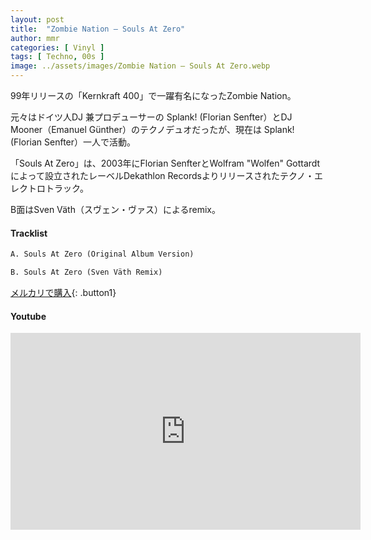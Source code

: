 ```yaml
---
layout: post
title:  "Zombie Nation – Souls At Zero"
author: mmr
categories: [ Vinyl ]
tags: [ Techno, 00s ]
image: ../assets/images/Zombie Nation – Souls At Zero.webp
---
```


99年リリースの「Kernkraft 400」で一躍有名になったZombie Nation。

元々はドイツ人DJ 兼プロデューサーの Splank! (Florian Senfter）とDJ Mooner（Emanuel Günther）のテクノデュオだったが、現在は Splank! (Florian Senfter）一人で活動。

「Souls At Zero」は、2003年にFlorian SenfterとWolfram "Wolfen" Gottardt によって設立されたレーベルDekathlon Recordsよりリリースされたテクノ・エレクトロトラック。

B面はSven Väth（スヴェン・ヴァス）によるremix。

#### Tracklist
```md
A. Souls At Zero (Original Album Version)

B. Souls At Zero (Sven Väth Remix)
```

[メルカリで購入](https://jp.mercari.com/item/m23525284617?afid=6142608987){: .button1}

#### Youtube 
<iframe width="560" height="315" src="https://www.youtube.com/embed/NIDMcVvQjiI?si=8z3Zpy3DnS3B0Xeh" title="YouTube video player" frameborder="0" allow="accelerometer; autoplay; clipboard-write; encrypted-media; gyroscope; picture-in-picture; web-share" referrerpolicy="strict-origin-when-cross-origin" allowfullscreen></iframe>